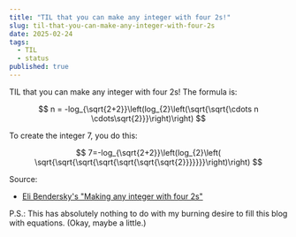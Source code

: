 ```yaml
---
title: "TIL that you can make any integer with four 2s!"
slug: til-that-you-can-make-any-integer-with-four-2s
date: 2025-02-24
tags:
  - TIL
  - status
published: true
---
```

TIL that you can make any integer with four 2s! The formula is:

$$
n = -log_{\sqrt{2+2}}\left(log_{2}\left(\sqrt{\sqrt{\cdots n \cdots\sqrt{2}}}\right)\right)
$$

To create the integer 7, you do this:

$$
7=-log_{\sqrt{2+2}}\left(log_{2}\left( \sqrt{\sqrt{\sqrt{\sqrt{\sqrt{\sqrt{\sqrt{2}}}}}}}\right)\right)
$$

Source:
- [Eli Bendersky's "Making any integer with four 2s"](https://eli.thegreenplace.net/2025/making-any-integer-with-four-2s/) 

P.S.: This has absolutely nothing to do with my burning desire to fill this blog with equations. (Okay, maybe a little.)
